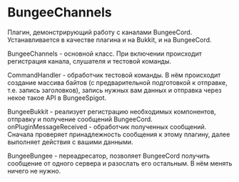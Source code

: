# BungeeChannels
Плагин, демонстрирующий работу с каналами BungeeCord. Устанавливается в качестве плагина и на Bukkit, и на BungeeCord.

BungeeChannels - основной класс. При включении происходит регистрация канала, слушателя и тестовой команды.

CommandHandler - обработчик тестовой команды. В нём происходит создание массива байтов (с предварительной подготовкой к отправке, т.е. запись заголовков), запись нужных вам данных и отправка через некое такое API в BungeeSpigot.

BungeeBukkit - реализует регистрацию необходимых компонентов, отправку и получение сообщений BungeeCord. onPluginMessageReceived - обработчик полученных сообщений. Сначала проверяет принадлежность сообщения к этому плагину, далее выполняет действия с вашими данными.

BungeeBungee - переадресатор, позволяет BungeeCord получить сообщение от одного сервера и разослать его остальным. В нём менять ничего не нужно.
